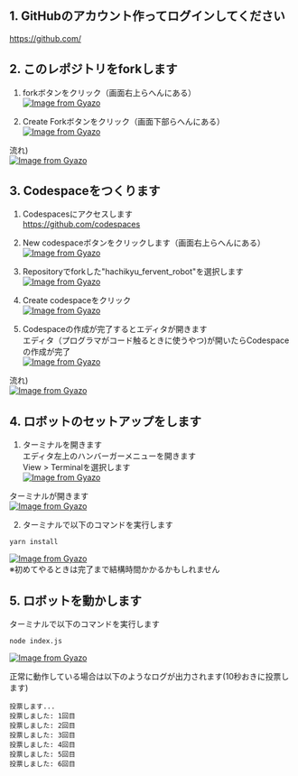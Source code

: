 ## 1. GitHubのアカウント作ってログインしてください
https://github.com/

## 2. このレポジトリをforkします
1) forkボタンをクリック（画面右上らへんにある）  
[![Image from Gyazo](https://i.gyazo.com/1b47f144006cd3179cc3c2c93ec6cc75.png)](https://gyazo.com/1b47f144006cd3179cc3c2c93ec6cc75)

2) Create Forkボタンをクリック（画面下部らへんにある）  
[![Image from Gyazo](https://i.gyazo.com/74040e28ff522b2feb30430aadecf012.png)](https://gyazo.com/74040e28ff522b2feb30430aadecf012)

流れ)  
[![Image from Gyazo](https://i.gyazo.com/e8c648c47f9f23ca7164053a2a7fb0e6.gif)](https://gyazo.com/e8c648c47f9f23ca7164053a2a7fb0e6)

## 3. Codespaceをつくります
1) Codespacesにアクセスします  
https://github.com/codespaces

2) New codespaceボタンをクリックします（画面右上らへんにある）  
[![Image from Gyazo](https://i.gyazo.com/9bf44b3223e59f6f4c1527c60bc3dfbf.png)](https://gyazo.com/9bf44b3223e59f6f4c1527c60bc3dfbf)

3) Repositoryでforkした"hachikyu_fervent_robot"を選択します  
[![Image from Gyazo](https://i.gyazo.com/a9af958551155a38d41fa40ede00ce5b.png)](https://gyazo.com/a9af958551155a38d41fa40ede00ce5b)

4) Create codespaceをクリック  
[![Image from Gyazo](https://i.gyazo.com/cc641c51e24aa5438b2373ef3b2b037d.png)](https://gyazo.com/cc641c51e24aa5438b2373ef3b2b037d)

5) Codespaceの作成が完了するとエディタが開きます  
エディタ（プログラマがコード触るときに使うやつ)が開いたらCodespaceの作成が完了  
[![Image from Gyazo](https://i.gyazo.com/fa6e2ec2fb5557cc5659339c329124b8.png)](https://gyazo.com/fa6e2ec2fb5557cc5659339c329124b8)


流れ)  
[![Image from Gyazo](https://i.gyazo.com/a13a11087495a4e8900c63b856839109.gif)](https://gyazo.com/a13a11087495a4e8900c63b856839109)

## 4. ロボットのセットアップをします  
1) ターミナルを開きます  
エディタ左上のハンバーガーメニューを開きます  
View > Terminalを選択します  
[![Image from Gyazo](https://i.gyazo.com/8953acb017bdb0df979b24f75810daff.png)](https://gyazo.com/8953acb017bdb0df979b24f75810daff)  

ターミナルが開きます  
[![Image from Gyazo](https://i.gyazo.com/86c23fb7cb25035b54e3d9ac55a60b72.gif)](https://gyazo.com/86c23fb7cb25035b54e3d9ac55a60b72)  

2) ターミナルで以下のコマンドを実行します  
```
yarn install
```
[![Image from Gyazo](https://i.gyazo.com/7ec0e4db06cd13398290efa9afae0d82.gif)](https://gyazo.com/7ec0e4db06cd13398290efa9afae0d82)  
※初めてやるときは完了まで結構時間かかるかもしれません  

## 5. ロボットを動かします  
ターミナルで以下のコマンドを実行します  
```
node index.js
```
[![Image from Gyazo](https://i.gyazo.com/e43939c3c0920557744d730a885621b5.gif)](https://gyazo.com/e43939c3c0920557744d730a885621b5)  

正常に動作している場合は以下のようなログが出力されます(10秒おきに投票します)  
```
投票します...
投票しました: 1回目
投票しました: 2回目
投票しました: 3回目
投票しました: 4回目
投票しました: 5回目
投票しました: 6回目
```

